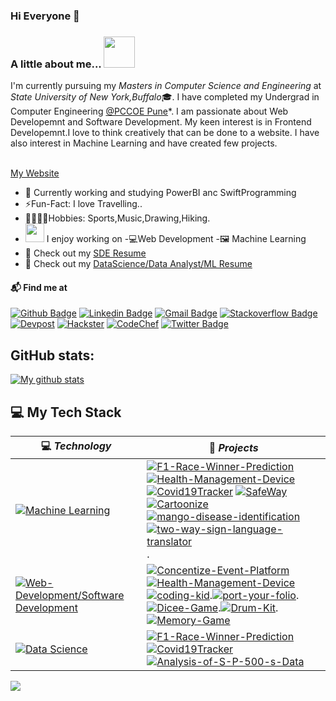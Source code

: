 ### Hi Everyone 👋

### A little about me...  <img src="https://media.giphy.com/media/VgCDAzcKvsR6OM0uWg/giphy.gif" width="50"> 
I'm currently pursuing my *Masters in Computer Science and Engineering* at *State University of New York,Buffalo*🎓. I have completed my Undergrad in  Computer Engineering [@PCCOE Pune](https://www.pccoepune.com/)*. I am passionate about Web Developemnt and Software Development. My keen interest is in Frontend Developemnt.I love to think creatively that can be done to a website. I have also interest in Machine Learning and have created few projects.<br/><br/>

[My Website](https://mohitgandhi.in/)

- 👯 Currently working and studying PowerBI anc SwiftProgramming
- ⚡Fun-Fact: I love Travelling..
- 🏏🎾🎵🥾Hobbies: Sports,Music,Drawing,Hiking.
- <img src="https://media.giphy.com/media/WUlplcMpOCEmTGBtBW/giphy.gif" width="30">  I enjoy working on
 -💻Web Development
 -🖼 Machine Learning
- 📙 Check out my [SDE Resume](https://drive.google.com/file/d/1MMsCVhb5te9ElEI6o1kjD0VW_ibsOVZ1/view?usp=sharing)
- 📙 Check out my [DataScience/Data Analyst/ML Resume](https://drive.google.com/file/d/1foQlPuNwUbzJy_Y2sQgVs33KhStt121y/view?usp=sharing)


#### 📬 Find me at
[![Github Badge](https://img.shields.io/badge/GitHub-100000?style=for-the-badge&logo=github&link=https://github.com/MOHIT02082000)](https://github.com/MOHIT02082000) 
[![Linkedin Badge](https://img.shields.io/badge/-LinkedIn-blue?style=flat-square&logo=Linkedin&logoColor=white&link=https://www.linkedin.com/in/mohit-gandhi-296255170/)](https://www.linkedin.com/in/mohit-gandhi-296255170/)
[![Gmail Badge](https://img.shields.io/badge/Gmail-D14836?style=for-the-badge&logo=gmail&logoColor=white&link=mailto:mohitsgandhi91@gmail.com)](mailto:mohitsgandhi91@gmail.com)
[![Stackoverflow Badge](https://img.shields.io/badge/-Stack%20overflow-FE7A16?style=flat-square&logo=stack-overflow&logoColor=white&link=https://stackoverflow.com/users/15897308/mohit-gandhi?tab=profile)](https://stackoverflow.com/users/15897308/mohit-gandhi?tab=profile)
[![Devpost](https://img.shields.io/badge/-Devpost-003E54?style=flat-square&logo=Devpost&logoColor=white&link=https://devpost.com/mohitsgandhi91)](https://devpost.com/mohitsgandhi91)
[![Hackster](https://img.shields.io/badge/-Hackster-1BACF7?style=flat-square&logo=Hackster&logoColor=white&link=https://www.hackster.io/mohitsgandhi91)](https://www.hackster.io/mohitsgandhi91)
[![CodeChef](https://img.shields.io/badge/-CodeChef-5B4638?style=flat-square&logo=CodeChef&logoColor=white&link=https://www.codechef.com/users/mohitgandhi020)](https://www.codechef.com/users/mohitgandhi020)
[![Twitter Badge](https://img.shields.io/badge/-Twitter-5B4638?style=flat-square&logo=Twitter&logoColor=blue&link=https://twitter.com/MohitGandhi28)](https://twitter.com/MohitGandhi28)

## GitHub stats:
<a href="https://github.com/anuraghazra/github-readme-stats">
  <img align="center" src="https://github-readme-stats.anuraghazra1.vercel.app/api?username=MOHIT02082000&show_icons=true&line_height=27&include_all_commits=true" alt="My github stats" />
</a>  

## 💻 My Tech Stack

<!-- START OF PROFILE STACK, DO NOT REMOVE -->
| 💻 *Technology* | 🚀 *Projects* |
|-|-|
| [![Machine Learning](https://img.shields.io/static/v1?label=&message=Machine%20Learning&color=FF9900&logo=TensorFlow&logoColor=FFFFFF)](https://www.python.org/) | [![F1-Race-Winner-Prediction](https://img.shields.io/static/v1?label=F1-Race-Winner-Prediction&message=%20&color=000605&logo=github&logoColor=white&labelColor=000605)](https://github.com/MOHIT02082000/Formula_1-Race-Winner-Prediction) [![Health-Management-Device](https://img.shields.io/static/v1?label=Health-Management-Device&message=%20&color=000605&logo=github&logoColor=white&labelColor=000605)](https://github.com/MOHIT02082000/Health_Management_M5Stack_ESP32CAM) [![Covid19Tracker](https://img.shields.io/static/v1?label=Covid19Tracker&message=%20&color=000605&logo=github&logoColor=white&labelColor=000605)](https://github.com/MOHIT02082000/Covid19Tracker) [![SafeWay](https://img.shields.io/static/v1?label=SafeWay&message=%20&color=000605&logo=github&logoColor=white&labelColor=000605)](https://github.com/MOHIT02082000/SafeWay) [![Cartoonize](https://img.shields.io/static/v1?label=Cartoonize&message=%20&color=000605&logo=github&logoColor=white&labelColor=000605)](https://github.com/MOHIT02082000/Cartoonize) [![mango-disease-identification](https://img.shields.io/static/v1?label=mango-disease-identification&message=%20&color=000605&logo=github&logoColor=white&labelColor=000605)](https://github.com/MOHIT02082000/mango-disease-identification) [![two-way-sign-language-translator](https://img.shields.io/static/v1?label=Two-Way-Sign-Language-Translator&message=%20&color=000605&logo=github&logoColor=white&labelColor=000605)](https://github.com/MOHIT02082000/two-way-sign-language-translator).|
| [![Web-Development/Software Development](https://img.shields.io/static/v1?label=&message=Web%20%26%20Software%20Development&color=007ACC)](https://developer.mozilla.org/en-US/docs/Web/JavaScript) | [![Concentize-Event-Platform](https://img.shields.io/static/v1?label=Concentize-Event-Platform&message=%20&color=000605&logo=github&logoColor=white&labelColor=000605)](https://github.com/MOHIT02082000/Concentize-Event-Platform) [![Health-Management-Device](https://img.shields.io/static/v1?label=Health-Management-Device&message=%20&color=000605&logo=github&logoColor=white&labelColor=000605)](https://github.com/MOHIT02082000/Health_Management_M5Stack_ESP32CAM) [![coding-kid](https://img.shields.io/static/v1?label=coding-kid&message=%20&color=000605&logo=github&logoColor=white&labelColor=000605)](https://github.com/MOHIT02082000/coding-kid).[![port-your-folio](https://img.shields.io/static/v1?label=Port-your-Folio&message=%20&color=000605&logo=github&logoColor=white&labelColor=000605)](https://github.com/MOHIT02082000/port-your-folio).[![Dicee-Game](https://img.shields.io/static/v1?label=Dicee-Game&message=%20&color=000605&logo=github&logoColor=white&labelColor=000605)](https://github.com/MOHIT02082000/Dicee-Game).[![Drum-Kit](https://img.shields.io/static/v1?label=Drum-Kit&message=%20&color=000605&logo=github&logoColor=white&labelColor=000605)](https://github.com/MOHIT02082000/Drum-Kit).[![Memory-Game](https://img.shields.io/static/v1?label=Memory-Game&message=%20&color=000605&logo=github&logoColor=white&labelColor=000605)](https://github.com/MOHIT02082000/Memory-Game) |
| [![Data Science](https://img.shields.io/static/v1?label=&message=Data%20Science&color=FFA500&logo=Python&logoColor=FFFFFF)](https://kotlinlang.org/) | [![F1-Race-Winner-Prediction](https://img.shields.io/static/v1?label=F1-Race-Winner-Prediction&message=%20&color=000605&logo=github&logoColor=white&labelColor=000605)](https://github.com/MOHIT02082000/Formula_1-Race-Winner-Prediction) [![Covid19Tracker](https://img.shields.io/static/v1?label=Covid19Tracker&message=%20&color=000605&logo=github&logoColor=white&labelColor=000605)](https://github.com/MOHIT02082000/Covid19Tracker) [![Analysis-of-S-P-500-s-Data](https://img.shields.io/static/v1?label=Analysis-of-S-P-500-s-Data&message=%20&color=000605&logo=github&logoColor=white&labelColor=000605)](https://github.com/MOHIT02082000/Analysis-of-S-P-500-s-Data) |

<!-- END OF PROFILE STACK, DO NOT REMOVE -->

![](https://komarev.com/ghpvc/?username=MOHIT02082000)
